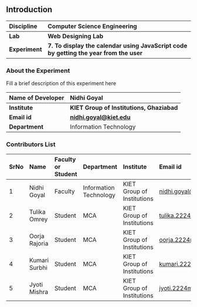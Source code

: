 ## Introduction


<b>Discipline | <b>Computer Science Engineering
:--|:--|
<b> Lab | <b> Web Designing Lab
<b> Experiment|     <b> 7. To display the calendar using JavaScript code by getting the year from the user

### About the Experiment 

Fill a brief description of this experiment here

<b>Name of Developer | <b> Nidhi Goyal
:--|:--|
<b> Institute | <b>  KIET Group of Institutions, Ghaziabad
<b> Email id|     <b>  nidhi.goyal@kiet.edu
<b> Department |  Information Technology 

### Contributors List

SrNo | Name | Faculty or Student | Department| Institute | Email id
:--|:--|:--|:--|:--|:--|
1 | Nidhi Goyal | Faculty | Information Technology | KIET Group of Institutions | nidhi.goyal@kiet.edu
2 | Tulika Omrey | Student | MCA | KIET Group of Institutions | tulika.2224mca1043@kiet.edu
3 | Oorja Rajoria  | Student | MCA | KIET Group of Institutions | oorja.2224mca1039@kiet.edu
4 | Kumari Surbhi  | Student | MCA | KIET Group of Institutions | kumari.2224mca1101@kiet.edu
5 | Jyoti Mishra  | Student | MCA | KIET Group of Institutions |  jyoti.2224mca1057@kiet.edu



